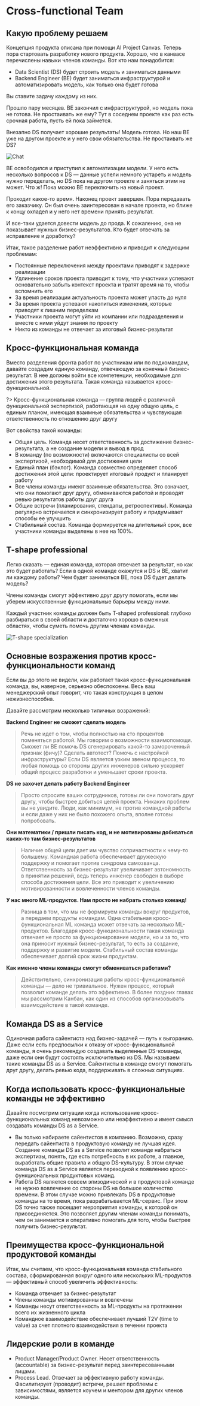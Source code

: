 # Cross-functional Team

## Какую проблему решаем

Концепция продукта описана при помощи AI Project Canvas. Теперь пора стартовать разработку нового продукта. Хорошо, что в канвасе перечислены навыки членов команды. Вот кто нам понадобится:

* Data Scientist (DS) будет строить модель и заниматься данными
* Backend Engineer (BE) будет заниматься инфраструктурой и автоматизировать модель, как только она будет готова

Вы ставите задачу каждому из них.

Прошло пару месяцев. BE закончил с инфраструктурой, но модель пока не готова. Не простаивать же ему? Тут в соседнем проекте как раз есть срочная работа, пусть ей пока займется.

Внезапно DS получает хорошие результаты! Модель готова. Но наш BE уже на другом проекте и у него свои обязательства. Не простаивать же DS?

![Chat](../_images/crossfunctionalteam-dialog.png)

BE освободился и приступил к автоматизации модели. У него есть несколько вопросов к DS — данные успели немного устареть и модель нужно переделать, но DS пока на другом проекте и заняться этим не может. Что ж! Пока можно BE переключить на новый проект.

Проходит какое-то время. Наконец проект завершен. Пора передавать его заказчику. Он был очень заинтересован в начале проекта, но ближе к концу охладел и у него нет времени принять результат.

И все-таки удается довести модель до прода. К сожалению, она не показывает нужных бизнес-результатов. Кто будет отвечать за исправление и доработку?

Итак, такое разделение работ неэффективно и приводит к следующим проблемам:

* Постоянные переключения между проектами приводят к задержке реализации
* Удлинение сроков проекта приводит к тому, что участники успевают основательно забыть контекст проекта и тратят время на то, чтобы вспомнить его
* За время реализации актуальность проекта может упасть до нуля
* За время проекта успевают накопиться изменения, которые приводят к лишним переделкам
* Участники проекта могут уйти из компании или подразделения и вместе с ними уйдут знания по проекту
* Никто из команды не отвечает за итоговый бизнес-результат

## Кросс-функциональная команда

Вместо разделения фронта работ по участникам или по подкомандам, давайте создадим единую команду, отвечающую за конечный бизнес-результат. В нее должны войти все компетенции, необходимые для достижения этого результата. Такая команда называется кросс-функциональной.

?> Кросс-функциональная команда — группа людей с различной функциональной экспертизой, работающая на одну общую цель, с единым планом, имеющая взаимные обязательства и чувствующая ответственность по отношению друг другу

Вот свойства такой команды:

* Общая цель. Команда несет ответственность за достижение бизнес-результата, а не создание модели и вывод в прод
* В команду (по возможности) включаются специалисты со всей экспертизой, необходимой для достижения цели
* Единый план (бэклог). Команда совместно определяет способ достижения этой цели: проектирует итоговый продукт и планирует работу
* Все члены команды имеют взаимные обязательства. Это означает, что они помогают друг другу, обмениваются работой и проводят ревью результатов работы друг друга
* Общие встречи (планирования, стендапы, ретроспективы). Команда регулярно встречается и синхронизирует работу и придумывает способы ее улучшить
* Стабильный состав. Команда формируется на длительный срок, все участники команды выделены в нее на 100%.

## T-shape professional

Легко сказать — единая команда, которая отвечает за результат, но как это будет работать? Если в одной команде окажутся и DS и BE, хватит ли каждому работы? Чем будет заниматься BE, пока DS будет делать модель?

Члены команды смогут эффективно друг другу помогать, если мы уберем искусственные функциональные барьеры между ними.

Каждый участник команды должен быть T-shaped professional: глубоко разбираться в своей области и достаточно хорошо в смежных областях, чтобы суметь помочь другим членам команды.

![T-shape specialization](../_images/crossfunctional-tshape.png)

## Основные возражения против кросс-функциональности команд

Если вы до этого не видели, как работает такая кросс-функциональная команда, вы, наверное, серьезно обеспокоены. Весь ваш менеджерский опыт говорит, что такая конструкция в целом нежизнеспособна.

Давайте рассмотрим несколько типичных возражений:

**Backend Engineer не сможет сделать модель**

> Речь не идет о том, чтобы полностью на сто процентов поменяться работой. Мы говорим о возможности взаимопомощи. Сможет ли BE помочь DS сгенерировать какой-то замороченный признак (фичу)? Сделать автотест? Помочь с настройкой инфраструктуры? Если DS является узким звеном процесса, то любая помощь со стороны других инженеров сильно ускоряет общий процесс разработки и уменьшает сроки проекта.

**DS не захочет делать работу Backend Engineer**

> Просто спросите ваших сотрудников, готовы ли они помогать друг другу, чтобы быстрее добиться целей проекта. Никаких проблем вы не увидите. Люди, как минимум, не против командной работы и если даже у них не было похожего опыта, вполне готовы попробовать.

**Они математики / пришли писать код, и не мотивированы добиваться каких-то там бизнес-результатов**

> Наличие общей цели дает им чувство сопричастности к чему-то большему. Командная работа обеспечивает дружескую поддержку и помогает против синдрома самозванца. Ответственность за бизнес-результат увеличивает автономность в принятии решений, ведь теперь инженер свободен в выборе способа достижения цели. Все это приводит к увеличению мотивированности и вовлеченности членов команды.

**У нас много ML-продуктов. Нам просто не набрать столько команд!**

> Разница в том, что мы не формируем команды вокруг продуктов, а передаем продукты командам. Одна стабильная кросс-функциональная ML команда может отвечать за несколько ML-продуктов. Благодаря кросс-функциональности такая команда отвечает не просто за функционирование модели, но и за то, что она приносит нужный бизнес-результат, то есть за создание, поддержку и развитие модели. Стабильный состав команды обеспечивает долгий срок жизни продуктам.

**Как именно члены команды смогут обмениваться работами?**

> Действительно, синхронизация работы кросс-функциональной команды — дело не тривиальное. Нужен процесс, который позволит команде делать это эффективно. В более поздних главах мы рассмотрим Канбан, как один из способов организовывать взаимодействие в такой команде.

## Команда DS as a Service

Одиночная работа сайентиста над бизнес-задачей — путь к выгоранию. Даже если есть предпосылки к отказу от кросс-функциональной команды, я очень рекомендую создавать выделенные DS-команды, даже если они будут состоять исключительно из DS. Мы называем такие команды DS as a Service. Сайентисты в команде смогут помогать друг другу, делать ревью кода, поддерживать в сложных ситуациях.

## Когда использовать кросс-функциональные команды не эффективно

Давайте посмотрим ситуации когда использование кросс-функциональных команд невозможно или неэффективно и имеет смысл создавать команды DS as a Service.

* Вы только набираете сайентистов в компанию. Возможно, сразу передать сайентиста в продуктовую команду не лучшая идея. Создание команды DS as a Service позволит команде набраться экспертизы, понять, где есть потребность в их работе, а главное, выработать общие правила и общую DS-культуру. В этом случае команда DS as a Service является переходной к появлению кросс-функциональных продуктовых команд.
* Работа DS является совсем эпизодической и в продуктовой команде не нужно вовлечение со стороны DS на большое количество времени. В этом случае можно привлекать DS в продуктовые команды на то время, пока разрабатывается ML-сервис. При этом DS точно также посещает мероприятия команды, к которой он присоединяется. Это позволяет другим членам команды понимать, чем он занимается и оперативно помогать для того, чтобы быстрее получить бизнес-результат.

## Преимущества кросс-функциональной продуктовой команды

Итак, мы считаем, что кросс-функциональная команда стабильного состава, сформированная вокруг одного или нескольких ML-продуктов — эффективный способ увеличить эффективность:

* Команда отвечает за бизнес-результат
* Члены команды мотивированны и вовлечены
* Команды несут ответственность за ML-продукты на протяжении всего их жизненного цикла
* Командное взаимодействие обеспечивает лучший T2V (time to value) за счет плотного взаимодействия в течении проекта

## Лидерские роли в команде

* Product Manager/Product Owner. Несет ответственность (accountable) за бизнес-результат перед заинтересованными лицами.
* Process Lead. Отвечает за эффективную работу команды. Фасилитирует (проводит) встречи, решает проблемы с зависимостями, является коучем и ментором для других членов команды.
